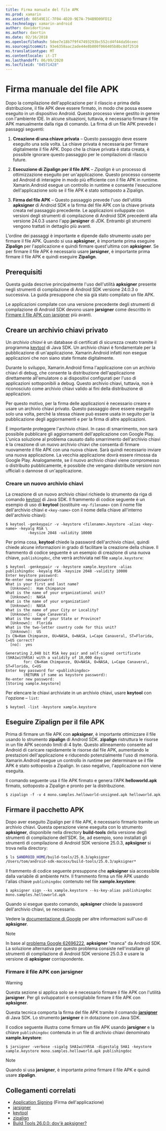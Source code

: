```yaml
---
title: Firma manuale del file APK
ms.prod: xamarin
ms.assetid: 08549E1C-7F04-4D20-9E7A-794B9D09FD12
ms.technology: xamarin-android
author: davidortinau
ms.author: daortin
ms.date: 02/16/2018
ms.openlocfilehash: 5dee7e18b7f9f47493293bc552cd4f44da56ceec
ms.sourcegitcommit: 93e6358aac2ade44e8b800f066405b8bc8df2510
ms.translationtype: MT
ms.contentlocale: it-IT
ms.lasthandoff: 06/09/2020
ms.locfileid: "84571428"
---
```

# <a name="manually-signing-the-apk"></a>Firma manuale del file APK

Dopo la compilazione dell'applicazione per il rilascio e prima della distribuzione, il file APK deve essere firmato, in modo che possa essere eseguito in un dispositivo Android. Questo processo viene gestito in genere con l'ambiente IDE. In alcune situazioni, tuttavia, è necessario firmare il file APK manualmente dalla riga di comando. La firma di un file APK prevede i passaggi seguenti:

1. **Creazione di una chiave privata** &ndash; Questo passaggio deve essere eseguito una sola volta. La chiave privata è necessaria per firmare digitalmente il file APK.
    Dopo che la chiave privata è stata creata, è possibile ignorare questo passaggio per le compilazioni di rilascio future.

2. **Esecuzione di Zipalign per il file APK** &ndash; *Zipalign* è un processo di ottimizzazione eseguito per un'applicazione. Questo processo consente ad Android di interagire in modo più efficiente con il file APK in runtime. Xamarin.Android esegue un controllo in runtime e consente l'esecuzione dell'applicazione solo se il file APK è stato sottoposto a Zipalign.

3. **Firma del file APK** &ndash; Questo passaggio prevede l'uso dell'utilità **apksigner** di Android SDK e la firma del file APK con la chiave privata creata nel passaggio precedente. Le applicazioni sviluppate con versioni degli strumenti di compilazione di Android SDK precedenti alla versione 24.0.3 usano l'app **jarsigner** di JDK. Entrambi gli strumenti vengono trattati in dettaglio più avanti.

L'ordine dei passaggi è importante e dipende dallo strumento usato per firmare il file APK. Quando si usa **apksigner**, è importante prima eseguire **Zipalign** per l'applicazione e quindi firmare quest'ultima con **apksigner**.  Se per firmare il file APK è necessario usare **jarsigner**, è importante prima firmare il file APK e quindi eseguire **Zipalign**.

## <a name="prerequisites"></a>Prerequisiti

Questa guida descrive principalmente l'uso dell'utilità **apksigner** presente negli strumenti di compilazione di Android SDK versione 24.0.3 o successiva. La guida presuppone che sia già stato compilato un file APK.

Le applicazioni compilate con una versione precedente degli strumenti di compilazione di Android SDK devono usare **jarsigner** come descritto in [Firmare il file APK con jarsigner](#Sign_the_APK_with_jarsigner) più avanti.

## <a name="create-a-private-keystore"></a>Creare un archivio chiavi privato

Un *archivio chiavi* è un database di certificati di sicurezza creato tramite il programma [keytool](https://docs.oracle.com/javase/8/docs/technotes/tools/unix/keytool.html) di Java SDK. Un archivio chiavi è fondamentale per la pubblicazione di un'applicazione. Xamarin.Android infatti non esegue applicazioni che non siano state firmate digitalmente.

Durante lo sviluppo, Xamarin.Android firma l'applicazione con un archivio chiavi di debug, che consente la distribuzione dell'applicazione direttamente all'emulatore o ai dispositivi configurati per l'uso di applicazioni sottoponibili a debug.
Questo archivio chiavi, tuttavia, non è riconosciuto come archivio chiavi valido ai fini della distribuzione di applicazioni.

Per questo motivo, per la firma delle applicazioni è necessario creare e usare un archivio chiavi privato. Questo passaggio deve essere eseguito solo una volta, perché la stessa chiave può essere usata in seguito per la pubblicazione degli aggiornamenti e per la firma di altre applicazioni.

È importante proteggere l'archivio chiavi. In caso di smarrimento, non sarà possibile pubblicare gli aggiornamenti dell'applicazione con Google Play.
L'unica soluzione al problema causato dallo smarrimento dell'archivio chiavi è la creazione di un nuovo archivio chiavi che consenta di firmare nuovamente il file APK con una nuova chiave. Sarà quindi necessario inviare una nuova applicazione. La vecchia applicazione dovrà essere rimossa da Google Play. Analogamente, se il nuovo archivio chiavi viene compromesso o distribuito pubblicamente, è possibile che vengano distribuite versioni non ufficiali o dannose di un'applicazione.

### <a name="create-a-new-keystore"></a>Creare un nuovo archivio chiavi

La creazione di un nuovo archivio chiavi richiede lo strumento da riga di comando [keytool](https://docs.oracle.com/javase/8/docs/technotes/tools/unix/keytool.html) di Java SDK. Il frammento di codice seguente è un esempio di uso di **keytool** (sostituire `<my-filename>` con il nome file dell'archivio chiavi e `<key-name>` con il nome della chiave all'interno dell'archivio chiavi):

```shell
$ keytool -genkeypair -v -keystore <filename>.keystore -alias <key-name> -keyalg RSA \
          -keysize 2048 -validity 10000
```

Per prima cosa, **keytool** chiede la password dell'archivio chiavi, quindi chiede alcune informazioni in grado di facilitare la creazione della chiave. Il frammento di codice seguente è un esempio di creazione di una nuova chiave, `publishingdoc`, che verrà archiviata nel file `xample.keystore`:

```shell
$ keytool -genkeypair -v -keystore xample.keystore -alias publishingdoc -keyalg RSA -keysize 2048 -validity 10000
Enter keystore password:
Re-enter new password:
What is your first and last name?
  [Unknown]:  Ham Chimpanze
What is the name of your organizational unit?
  [Unknown]:  NASA
What is the name of your organization?
  [Unknown]:  NASA
What is the name of your City or Locality?
  [Unknown]:  Cape Canaveral
What is the name of your State or Province?
  [Unknown]:  Florida
What is the two-letter country code for this unit?
  [Unknown]:  US
Is CN=Ham Chimpanze, OU=NASA, O=NASA, L=Cape Canaveral, ST=Florida, C=US correct?
  [no]:  yes

Generating 2,048 bit RSA key pair and self-signed certificate (SHA1withRSA) with a validity of 10,000 days
        for: CN=Ham Chimpanze, OU=NASA, O=NASA, L=Cape Canaveral, ST=Florida, C=US
Enter key password for <publishingdoc>
        (RETURN if same as keystore password):
Re-enter new password:
[Storing xample.keystore]
```

Per elencare le chiavi archiviate in un archivio chiavi, usare **keytool** con l'opzione &ndash; `list`:

```shell
$ keytool -list -keystore xample.keystore
```

## <a name="zipalign-the-apk"></a>Eseguire Zipalign per il file APK

Prima di firmare un file APK con **apksigner**, è importante ottimizzare il file usando lo strumento **zipalign** di Android SDK. **zipalign** ristruttura le risorse in un file APK secondo limiti di 4 byte. Questo allineamento consente ad Android di caricare rapidamente le risorse dal file APK, aumentando le prestazioni dell'applicazione e riducendo potenzialmente l'uso di memoria. Xamarin.Android esegue un controllo in runtime per determinare se il file APK è stato sottoposto a Zipalign. In caso negativo, l'applicazione non viene eseguita.

Il comando seguente usa il file APK firmato e genera l'APK **helloworld.apk** firmato, sottoposto a Zipalign e pronto per la distribuzione.

```shell
$ zipalign -f -v 4 mono.samples.helloworld-unsigned.apk helloworld.apk
```

## <a name="sign-the-apk"></a>Firmare il pacchetto APK

Dopo aver eseguito Zipalign per il file APK, è necessario firmarlo tramite un archivio chiavi. Questa operazione viene eseguita con lo strumento **apksigner**, disponibile nella directory **build-tools** della versione degli strumenti di compilazione dell'SDK.  Se, ad esempio, sono installati gli strumenti di compilazione di Android SDK versione 25.0.3, **apksigner** si trova nella directory:

```bash
$ ls $ANDROID_HOME/build-tools/25.0.3/apksigner
/Users/tom/android-sdk-macosx/build-tools/25.0.3/apksigner*
```

Il frammento di codice seguente presuppone che **apksigner** sia accessibile dalla variabile di ambiente `PATH`. Il frammento firma un file APK usando l'alias chiave `publishingdoc` contenuto nel file **xample.keystore**:

```shell
$ apksigner sign --ks xample.keystore --ks-key-alias publishingdoc mono.samples.helloworld.apk
```

Quando si esegue questo comando, **apksigner** chiede la password dell'archivio chiavi, se necessario.

Vedere la [documentazione di Google](https://developer.android.com/studio/command-line/apksigner.html) per altre informazioni sull'uso di **apksigner**.

> [!NOTE]
>  In base al [problema Google 62696222](https://issuetracker.google.com/issues/62696222), **apksigner** "manca" da Android SDK. La soluzione alternativa per questo problema consiste nell'installare gli strumenti di compilazione di Android SDK versione 25.0.3 e usare la versione di **apksigner** corrispondente.  

<a name="Sign_the_APK_with_jarsigner"></a>

### <a name="sign-the-apk-with-jarsigner"></a>Firmare il file APK con jarsigner

> [!WARNING]
>  Questa sezione si applica solo se è necessario firmare il file APK con l'utilità **jarsigner**. Per gli sviluppatori è consigliabile firmare il file APK con **apksigner**.

Questa tecnica comporta la firma del file APK tramite il comando **[jarsigner](https://docs.oracle.com/javase/8/docs/technotes/tools/windows/jarsigner.html)** di Java SDK.  Lo strumento **jarsigner** è in dotazione con Java SDK.

Il codice seguente illustra come firmare un file APK usando **jarsigner** e la chiave `publishingdoc` contenuta in un file di archivio chiavi denominato **xample.keystore**:

```shell
$ jarsigner -verbose -sigalg SHA1withRSA -digestalg SHA1 -keystore xample.keystore mono.samples.helloworld.apk publishingdoc
```

> [!NOTE]
>  Quando si usa **jarsigner**, è importante _prima_ firmare il file APK e quindi usare **zipalign**.  

## <a name="related-links"></a>Collegamenti correlati

- [Application Signing](https://source.android.com/security/apksigning/) (Firma dell'applicazione)
- [jarsigner](https://docs.oracle.com/javase/8/docs/technotes/tools/windows/jarsigner.html)
- [keytool](https://docs.oracle.com/javase/8/docs/technotes/tools/unix/keytool.html)
- [zipalign](https://developer.android.com/studio/command-line/zipalign.html)
- [Build Tools 26.0.0: dov'è apksigner?](https://issuetracker.google.com/issues/62696222)
